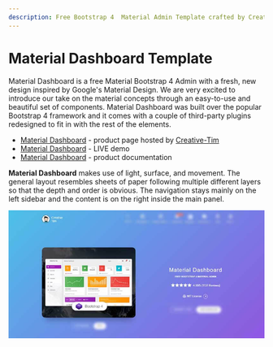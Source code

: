 ```yaml
---
description: Free Bootstrap 4  Material Admin Template crafted by Creative-Tim
---
```


# Material Dashboard Template

Material Dashboard is a free Material Bootstrap 4 Admin with a fresh, new design inspired by Google's Material Design. We are very excited to introduce our take on the material concepts through an easy-to-use and beautiful set of components. Material Dashboard was built over the popular Bootstrap 4 framework and it comes with a couple of third-party plugins redesigned to fit in with the rest of the elements.

* [Material Dashboard](https://bit.ly/3fSPqaK) - product page hosted by [Creative-Tim](../partners/creative-tim.md)
* [Material Dashboard](https://bit.ly/3tmuqOt) - LIVE demo
* [Material Dashboard](https://bit.ly/2Rp9NUA) - product documentation

**Material Dashboard** makes use of light, surface, and movement. The general layout resembles sheets of paper following multiple different layers so that the depth and order is obvious. The navigation stays mainly on the left sidebar and the content is on the right inside the main panel.

![Bootstrap Template - Material Dashboard](../../.gitbook/assets/docs-cover-material.jpg)
